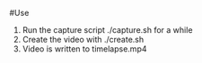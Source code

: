 #Use
1. Run the capture script ./capture.sh for a while
2. Create the video with ./create.sh
3. Video is written to timelapse.mp4
